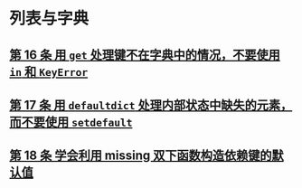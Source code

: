 # 列表与字典

## [第 16 条 用 `get` 处理键不在字典中的情况，不要使用 `in` 和 `KeyError`](../code/ch02/item16.py)

## [第 17 条 用 `defaultdict` 处理内部状态中缺失的元素，而不要使用 `setdefault`](../code/ch02/item17.py)

## [第 18 条 学会利用 missing 双下函数构造依赖键的默认值](../code/ch02/item18.py)
